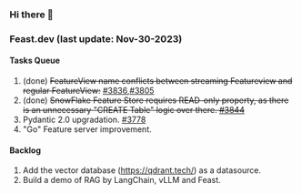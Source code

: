 <!--
**shuchu/shuchu** is a ✨ _special_ ✨ repository because its `README.md` (this file) appears on your GitHub profile.

Here are some ideas to get you started:

- 🔭 I’m currently working on ...
- 🌱 I’m currently learning ...
- 👯 I’m looking to collaborate on ...
- 🤔 I’m looking for help with ...
- 💬 Ask me about ...
- 📫 How to reach me: ...
- 😄 Pronouns: ...
- ⚡ Fun fact: ...
-->

### Hi there 👋


### Feast.dev (last update: Nov-30-2023)
#### Tasks Queue 
1. (done) ~~FeatureView name conflicts between streaming Featureview and regular FeatureView:~~ [#3836](https://github.com/feast-dev/feast/issues/3836),[#3805](https://github.com/feast-dev/feast/issues/3805)
2. (done) ~~SnowFlake Feature Store requires READ-only property, as there is an unnecessary "CREATE Table" logic over there. [#3844](https://github.com/feast-dev/feast/issues/3844)~~
3. Pydantic 2.0 upgradation. [#3778](https://github.com/feast-dev/feast/issues/3778)
4. "Go" Feature server improvement.

#### Backlog
1. Add the vector database (https://qdrant.tech/) as a datasource.
2. Build a demo of RAG by LangChain, vLLM and Feast.


<!--
#### Misc:
1. MIT 6.824 course project
2. C++ server-side programming practice.
3. LangChain (RAG only)
-->


